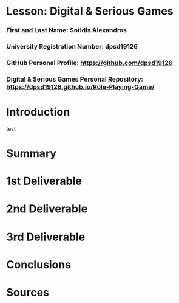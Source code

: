 # Lesson: Digital & Serious Games

### First and Last Name: Sotidis Alexandros
### University Registration Number: dpsd19126
### GitHub Personal Profile: https://github.com/dpsd19126
### Digital & Serious Games Personal Repository: https://dpsd19126.github.io/Role-Playing-Game/

# Introduction

test

# Summary


# 1st Deliverable


# 2nd Deliverable


# 3rd Deliverable 


# Conclusions


# Sources
